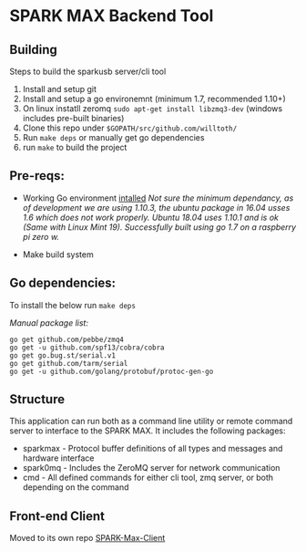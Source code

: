 # SPARK MAX Backend Tool

## Building

Steps to build the sparkusb server/cli tool

1) Install and setup git
2) Install and setup a go environemnt (minimum 1.7, recommended 1.10+)
3) On linux instatll zeromq `sudo apt-get install libzmq3-dev` (windows includes pre-built binaries)
4) Clone this repo under `$GOPATH/src/github.com/willtoth/`
5) Run `make deps` or manually get go dependencies
6) run `make` to build the project

## Pre-reqs:

- Working Go environment [intalled](https://golang.org/doc/install) 
*Not sure the minimum dependancy, as of development we are using 1.10.3, the ubuntu package in 16.04 usses 1.6 which does not work properly. Ubuntu 18.04 uses 1.10.1 and is ok (Same with Linux Mint 19). Successfully built using go 1.7 on a raspberry pi zero w.*

- Make build system

## Go dependencies:

To install the below run `make deps`

*Manual package list:*
```
go get github.com/pebbe/zmq4
go get -u github.com/spf13/cobra/cobra
go get go.bug.st/serial.v1
go get github.com/tarm/serial
go get -u github.com/golang/protobuf/protoc-gen-go
```
## Structure

This application can run both as a command line utility or remote command server to interface to the SPARK MAX. It includes the following packages:

- sparkmax - Protocol buffer definitions of all types and messages and hardware interface
- spark0mq - Includes the ZeroMQ server for network communication
- cmd - All defined commands for either cli tool, zmq server, or both depending on the command

## Front-end Client

Moved to its own repo [SPARK-Max-Client](https://github.com/REVrobotics/SPARK-MAX-Client)
